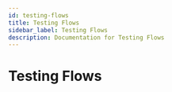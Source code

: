 ```yaml
---
id: testing-flows
title: Testing Flows
sidebar_label: Testing Flows
description: Documentation for Testing Flows
---
```


# Testing Flows
